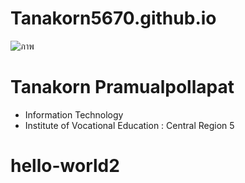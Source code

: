 # Tanakorn5670.github.io
![ภาพ](https://github.com/tanakorn5670/Tanakorn5670.github.io/assets/135503986/3ce67c9c-1487-449c-9987-4c8d33c84ed5)
# Tanakorn Pramualpollapat
+ Information Technology
+ Institute of Vocational Education : Central Region 5

# hello-world2
